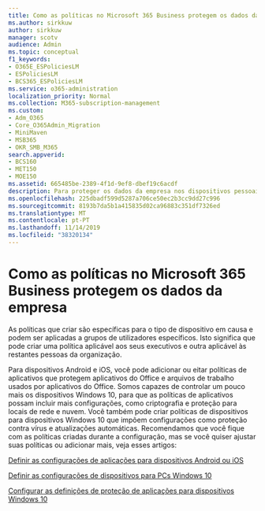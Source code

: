```yaml
---
title: Como as políticas no Microsoft 365 Business protegem os dados da empresa
ms.author: sirkkuw
author: sirkkuw
manager: scotv
audience: Admin
ms.topic: conceptual
f1_keywords:
- O365E_ESPoliciesLM
- ESPoliciesLM
- BCS365_ESPoliciesLM
ms.service: o365-administration
localization_priority: Normal
ms.collection: M365-subscription-management
ms.custom:
- Adm_O365
- Core_O365Admin_Migration
- MiniMaven
- MSB365
- OKR_SMB_M365
search.appverid:
- BCS160
- MET150
- MOE150
ms.assetid: 665485be-2389-4f1d-9ef8-dbef19c6acdf
description: Para proteger os dados da empresa nos dispositivos pessoais dos usuários, use políticas que segmentam dispositivos específicos e grupos de segurança.
ms.openlocfilehash: 225dbadf599d5287a706ce50ec2b3cc9dd27c996
ms.sourcegitcommit: 8193b7da5b1a415835d02ca96883c351df7326ed
ms.translationtype: MT
ms.contentlocale: pt-PT
ms.lasthandoff: 11/14/2019
ms.locfileid: "38320134"
---
```

# <a name="how-policies-in-microsoft-365-business-protect-company-data"></a>Como as políticas no Microsoft 365 Business protegem os dados da empresa

As políticas que criar são específicas para o tipo de dispositivo em causa e podem ser aplicadas a grupos de utilizadores específicos. Isto significa que pode criar uma política aplicável aos seus executivos e outra aplicável às restantes pessoas da organização.
  
Para dispositivos Android e iOS, você pode adicionar ou eitar políticas de aplicativos que protegem aplicativos do Office e arquivos de trabalho usados por aplicativos do Office. Somos capazes de controlar um pouco mais os dispositivos Windows 10, para que as políticas de aplicativos possam incluir mais configurações, como criptografia e proteção para locais de rede e nuvem. Você também pode criar políticas de dispositivos para dispositivos Windows 10 que impõem configurações como proteção contra vírus e atualizações automáticas. Recomendamos que você fique com as políticas criadas durante a configuração, mas se você quiser ajustar suas políticas ou adicionar mais, veja esses artigos:
  
[Definir as configurações de aplicações para dispositivos Android ou iOS](app-protection-settings-for-android-and-ios.md)
  
[Definir as configurações de dispositivos para PCs Windows 10](protection-settings-for-windows-10-pcs.md)
  
[Configurar as definições de proteção de aplicações para dispositivos Windows 10](protection-settings-for-windows-10-devices.md)
  

